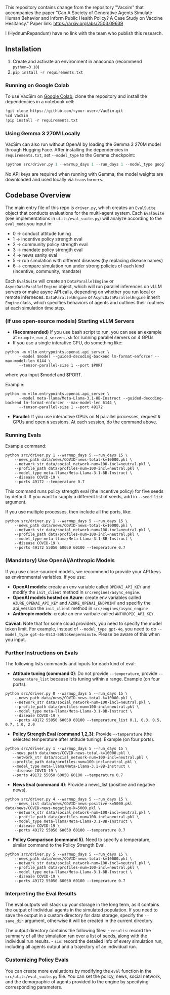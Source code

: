 This repository contains change from the repository "Vacsim" that accompanies the paper "Can A Society of Generative Agents Simulate Human Behavior and Inform Public Health Policy? A Case Study on Vaccine Hesitancy."
Paper link: https://arxiv.org/abs/2503.09639

I (HydnumRepandum) have no link with the team who publish this research.

## Installation
1. Create and activate an environment in anaconda (recommend `python=3.10`)
2. `pip install -r requirements.txt`

### Running on Google Colab
To use VacSim on [Google Colab](https://colab.research.google.com/), clone the repository and install the dependencies in a notebook cell:

```python
!git clone https://github.com/<your-user>/VacSim.git
%cd VacSim
!pip install -r requirements.txt
```

### Using Gemma 3 270M Locally
VacSim can also run without OpenAI by loading the Gemma 3 270M model through Hugging Face. After installing the dependencies in `requirements.txt`, set `--model_type` to the Gemma checkpoint:

```python
!python src/driver.py 1 --warmup_days 1 --run_days 1 --model_type google/gemma-3-270m --news_path data/news/COVID-news-total-k=10000.pkl --network_str data/social_network-num=100-incl=neutral.pkl --profile_path data/profiles-num=100-incl=neutral.pkl --temperature 0.7
```

No API keys are required when running with Gemma; the model weights are downloaded and used locally via `transformers`.

## Codebase Overview
The main entry file of this repo is `driver.py`, which creates an `EvalSuite` object that conducts evaluations for the multi-agent system. Each `EvalSuite` (see implementations in `utils/eval_suite.py`) will analyze according to the `eval_mode` you input in:
- 0 -> conduct attitude tuning
- 1 -> incentive policy strength eval
- 2 -> community policy strength eval
- 3 -> mandate policy strength eval
- 4 -> news sanity eval
- 5 -> run simulation with different diseases (by replacing disease names)
- 6 -> compare simulation run under strong policies of each kind (incentive, community, mandate)

Each `EvalSuite` will create an `DataParallelEngine` or `AsyncDataParallelEngine` object, which will run parallel inferences on vLLM servers or make async API calls, depending on whether you run local or remote inferneces. `DataParallelEngine` or `AsyncDataParallelEngine` inherit `Engine` class, which specifies behaviors of agents and outlines their routines at each simulation time step.

### (If use open-source models) Starting vLLM Servers
- **(Recommended)** If you use bash script to run, you can see an example at `example_run_4_servers.sh` for running parallel servers on 4 GPUs
- If you use a single interative GPU, do something like: 
```
python -m vllm.entrypoints.openai.api_server \
      --model $model --guided-decoding-backend lm-format-enforcer --max-model-len 6144 \
      --tensor-parallel-size 1 --port $PORT 
```
where you input $model and $PORT. 

Example:
```
python -m vllm.entrypoints.openai.api_server \
      --model meta-llama/Meta-Llama-3.1-8B-Instruct --guided-decoding-backend lm-format-enforcer --max-model-len 6144 \
      --tensor-parallel-size 1 --port 49172 
```
- **Parallel**: If you use interactive GPUs on N parallel processes, request `N` GPUs and open `N` sessions. At each session, do the command above.

### Running Evals

Example command:

```
python src/driver.py 1 --warmup_days 5 --run_days 15 \
	--news_path data/news/COVID-news-total-k=10000.pkl \
	--network_str data/social_network-num=100-incl=neutral.pkl \
	--profile_path data/profiles-num=100-incl=neutral.pkl \
	--model_type meta-llama/Meta-Llama-3.1-8B-Instruct \
	--disease COVID-19 \
	--ports 49172 --temperature 0.7
```

This command runs policy strength eval (the incentive policy) for five seeds by default. If you want to supply a different list of seeds, add in `--seed_list` argument.

If you use multiple processes, then include all the ports, like:

```
python src/driver.py 1 --warmup_days 5 --run_days 15 \
	--news_path data/news/COVID-news-total-k=10000.pkl \
	--network_str data/social_network-num=100-incl=neutral.pkl \
	--profile_path data/profiles-num=100-incl=neutral.pkl \
	--model_type meta-llama/Meta-Llama-3.1-8B-Instruct \
	--disease COVID-19 \
	--ports 49172 55050 60050 60100 --temperature 0.7
```

### (Mandatory) Use OpenAI/Anthropic Models

If you use close-sourced models, we recommend to provide your API keys as environmental variables. 
If you use:
- **OpenAI models**: create an env variable called `OPENAI_API_KEY` and modify the `init_client` method in `src/engines/async_engine`.
- **OpenAI models hosted on Azure**: create env variables called `AZURE_OPENAI_API_KEY` and `AZURE_OPENAI_ENDPOINT` and specifiy the api_version the `init_client` method in `src/engines/async_engine`
- **Anthropic models**: create an env varibale called `ANTHROPIC_API_KEY`.

**Caveat**: Note that for some cloud providers, you need to specify the model token limit. For example, instead of `--model_type gpt-4o`, you need to do `--model_type gpt-4o-0513-50ktokenperminute`. Please be aware of this when you input.

### Further Instructions on Evals

The following lists commands and inputs for each kind of eval:
- **Attitude tuning (command 0)**: Do not provide `--temperature`, provide `--temperature_list` because it is tuning within a range. Example (on four ports).
```
python src/driver.py 0 --warmup_days 5 --run_days 15 \
	--news_path data/news/COVID-news-total-k=10000.pkl \
	--network_str data/social_network-num=100-incl=neutral.pkl \
	--profile_path data/profiles-num=100-incl=neutral.pkl \
	--model_type meta-llama/Meta-Llama-3.1-8B-Instruct \
	--disease COVID-19 \
	--ports 49172 55050 60050 60100 --temperature_list 0.1, 0.3, 0.5, 0.7, 1.0, 2.0
```

- **Policy Strength Eval (command 1,2,3)**: Provide `--temperature` (the selected temperature after attitude tuning). Example (on four ports).
 ```
python src/driver.py 1 --warmup_days 5 --run_days 15 \
	--news_path data/news/COVID-news-total-k=10000.pkl \
	--network_str data/social_network-num=100-incl=neutral.pkl \
	--profile_path data/profiles-num=100-incl=neutral.pkl \
	--model_type meta-llama/Meta-Llama-3.1-8B-Instruct \
	--disease COVID-19 \
	--ports 49172 55050 60050 60100 --temperature 0.7
```

- **News Eval (command 4)**: Provide a news_list (positive and negative news).
```
python src/driver.py 4 --warmup_days 5 --run_days 15 \
	--news_list data/news/COVID-news-positive-k=5000.pkl data/news/COVID-news-negative-k=5000.pkl \
	--network_str data/social_network-num=100-incl=neutral.pkl \
	--profile_path data/profiles-num=100-incl=neutral.pkl \
	--model_type meta-llama/Meta-Llama-3.1-8B-Instruct \
	--disease COVID-19 \
	--ports 49172 55050 60050 60100 --temperature 0.7
```

- **Policy Comparison (command 5)**. Need to specify a temperature, similar command to the Policy Strength Eval.
```
python src/driver.py 5 --warmup_days 5 --run_days 15 \
	--news_path data/news/COVID-news-total-k=10000.pkl \
	--network_str data/social_network-num=100-incl=neutral.pkl \
	--profile_path data/profiles-num=100-incl=neutral.pkl \
	--model_type meta-llama/Meta-Llama-3.1-8B-Instruct \
	--disease COVID-19 \
	--ports 49172 55050 60050 60100 --temperature 0.7
```
### Interpreting the Eval Results

The eval outputs will stack up your storage in the long term, as it contains the output of individual agents in the simulated population. If you need to save the output in a custom directory for data storage, specify the `--save_dir` argument, otherwise it will be created in the current directory.

The output directory contains the following files:
	- `results`: record the summary of all the simulation ran over a list of seeds, along with the individual run results.
	- `sim`: record the detailed info of every simulation run, including all agents output and a trajectory of an individual run.

### Customizing Policy Evals
You can create more evaluations by modifying the `eval` function in the `src/utils/eval_suite.py` file. You can set the policy, news, social network, and the demographic of agents provided to the engine by specifying corresponding parameters.
